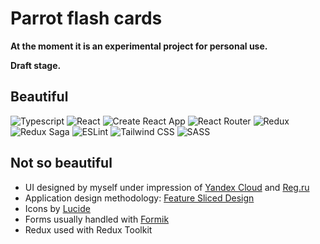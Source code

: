 # Parrot flash cards

**At the moment it is an experimental project for personal use.**

**Draft stage.**

## Beautiful

![Typescript](https://img.shields.io/badge/TypeScript-3178C6.svg?style=for-the-badge&logo=TypeScript&logoColor=white)
![React](https://img.shields.io/badge/React-61DAFB.svg?style=for-the-badge&logo=React&logoColor=black)
![Create React App](https://img.shields.io/badge/Create%20React%20App-09D3AC.svg?style=for-the-badge&logo=Create-React-App&logoColor=white)
![React Router](https://img.shields.io/badge/React%20Router-CA4245.svg?style=for-the-badge&logo=React-Router&logoColor=white)
![Redux](https://img.shields.io/badge/Redux-764ABC.svg?style=for-the-badge&logo=Redux&logoColor=white)
![Redux Saga](https://img.shields.io/badge/ReduxSaga-999999.svg?style=for-the-badge&logo=Redux-Saga&logoColor=white)
![ESLint](https://img.shields.io/badge/ESLint-4B32C3.svg?style=for-the-badge&logo=ESLint&logoColor=white)
![Tailwind CSS](https://img.shields.io/badge/Tailwind%20CSS-06B6D4.svg?style=for-the-badge&logo=Tailwind-CSS&logoColor=white)
![SASS](https://img.shields.io/badge/Sass-CC6699.svg?style=for-the-badge&logo=Sass&logoColor=white)

## Not so beautiful

* UI designed by myself under impression of [Yandex Cloud](https://cloud.yandex.ru/en/) and [Reg.ru](https://www.reg.ru/)
* Application design methodology: [Feature Sliced Design](https://feature-sliced.design)
* Icons by [Lucide](https://lucide.dev/)
* Forms usually handled with [Formik](https://formik.org/)
* Redux used with Redux Toolkit
